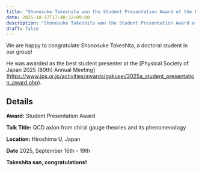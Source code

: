 ```yaml
---
title: "Shonosuke Takeshita won the Student Presentation Award of the Physical Society of JAPAN at 2025 (80th) Annual Meeting!"
date: 2025-10-17T17:48:32+09:00
description: "Shonosuke Takeshita won the Student Presentation Award of JPS at 80th Annual Meeting!"
draft: false
---
```


We are happy to congratulate Shonosuke Takeshita, a doctoral student in our group!

He was awarded as the best student presenter at the [Physical Society of Japan 2025 (80th) Annual Meeting] (https://www.jps.or.jp/activities/awards/gakusei/2025a_student_presentation_award.php).

<!--more-->

## Details

**Award:** Student Presentation Award

**Talk Title:** QCD axion from chiral gauge theories and its phenomenology

**Location:** Hiroshima U, Japan

**Date** 2025, September 16th - 19th

**Takeshita san, congratulations!**

